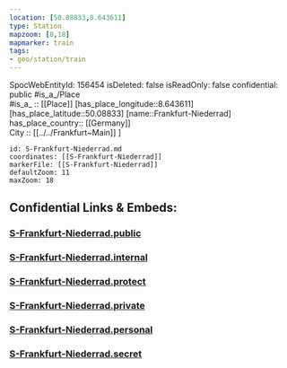 ```yaml
---
location: [50.08833,8.643611] 
type: Station 
mapzoom: [8,18] 
mapmarker: train 
tags:
- geo/station/train
---
```

SpocWebEntityId: 156454
isDeleted: false
isReadOnly: false
confidential: public
#is_a_/Place  
#is_a_ :: [[Place]] 
[has_place_longitude::8.643611] 
[has_place_latitude::50.08833] 
[name::Frankfurt-Niederrad] 
has_place_country:: [[Germany]]  
City :: [[../../Frankfurt~Main]] ] 


```leaflet
id: S-Frankfurt-Niederrad.md
coordinates: [[S-Frankfurt-Niederrad]] 
markerFile: [[S-Frankfurt-Niederrad]] 
defaultZoom: 11 
maxZoom: 18
```


## Confidential Links & Embeds: 

### [S-Frankfurt-Niederrad.public](/_public/\Earth\Continent\Europe\Europe~Central\Germany\Germany~West\Hessen\counties~Hessen\Frankfurt~Main\Stations-FFM~SS-Frankfurt-Niederrad.public.md) 

### [S-Frankfurt-Niederrad.internal](/_internal/\Earth\Continent\Europe\Europe~Central\Germany\Germany~West\Hessen\counties~Hessen\Frankfurt~Main\Stations-FFM~SS-Frankfurt-Niederrad.internal.md) 

### [S-Frankfurt-Niederrad.protect](/_protect/\Earth\Continent\Europe\Europe~Central\Germany\Germany~West\Hessen\counties~Hessen\Frankfurt~Main\Stations-FFM~SS-Frankfurt-Niederrad.protect.md) 

### [S-Frankfurt-Niederrad.private](/_private/\Earth\Continent\Europe\Europe~Central\Germany\Germany~West\Hessen\counties~Hessen\Frankfurt~Main\Stations-FFM~SS-Frankfurt-Niederrad.private.md) 

### [S-Frankfurt-Niederrad.personal](/_personal/\Earth\Continent\Europe\Europe~Central\Germany\Germany~West\Hessen\counties~Hessen\Frankfurt~Main\Stations-FFM~SS-Frankfurt-Niederrad.personal.md) 

### [S-Frankfurt-Niederrad.secret](/_secret/\Earth\Continent\Europe\Europe~Central\Germany\Germany~West\Hessen\counties~Hessen\Frankfurt~Main\Stations-FFM~SS-Frankfurt-Niederrad.secret.md)

